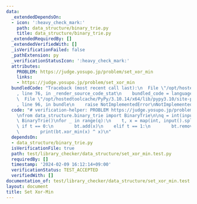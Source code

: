 ```yaml
---
data:
  _extendedDependsOn:
  - icon: ':heavy_check_mark:'
    path: data_structure/binary_trie.py
    title: data_structure/binary_trie.py
  _extendedRequiredBy: []
  _extendedVerifiedWith: []
  _isVerificationFailed: false
  _pathExtension: py
  _verificationStatusIcon: ':heavy_check_mark:'
  attributes:
    PROBLEM: https://judge.yosupo.jp/problem/set_xor_min
    links:
    - https://judge.yosupo.jp/problem/set_xor_min
  bundledCode: "Traceback (most recent call last):\n  File \"/opt/hostedtoolcache/PyPy/3.10.14/x64/lib/pypy3.10/site-packages/onlinejudge_verify/documentation/build.py\"\
    , line 76, in _render_source_code_stat\n    bundled_code = language.bundle(\n\
    \  File \"/opt/hostedtoolcache/PyPy/3.10.14/x64/lib/pypy3.10/site-packages/onlinejudge_verify/languages/python.py\"\
    , line 96, in bundle\n    raise NotImplementedError\nNotImplementedError\n"
  code: "# verification-helper: PROBLEM https://judge.yosupo.jp/problem/set_xor_min\n\
    \nfrom data_structure.binary_trie import BinaryTrie\n\nq = int(input())\nbt =\
    \ BinaryTrie()\nfor _ in range(q):\n    t, x = map(int, input().split())\n   \
    \ if t == 0:\n        bt.add(x)\n    elif t == 1:\n        bt.remove(x)\n    else:\n\
    \        print(bt.xor_min(x) ^ x)\n"
  dependsOn:
  - data_structure/binary_trie.py
  isVerificationFile: true
  path: test/library_checker/data_structure/set_xor_min.test.py
  requiredBy: []
  timestamp: '2024-02-09 16:12:14+09:00'
  verificationStatus: TEST_ACCEPTED
  verifiedWith: []
documentation_of: test/library_checker/data_structure/set_xor_min.test.py
layout: document
title: Set Xor-Min
---
```

